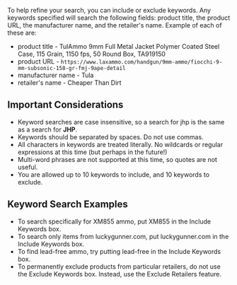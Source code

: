 <!-- TITLE: Keywords -->
<!-- SUBTITLE: How to perform keyword searches with AmmoSeek.com -->

To help refine your search, you can include or exclude keywords. Any keywords specified will search the following fields: product title, the product URL, the manufacturer name, and the retailer's name. Example of each of these are:

- product title - TulAmmo 9mm Full Metal Jacket Polymer Coated Steel Case, 115 Grain, 1150 fps, 50 Round Box, TA919150
- product URL - `https://www.laxammo.com/handgun/9mm-ammo/fiocchi-9-mm-subsonic-158-gr-fmj-9ape-detail`
- manufacturer name - Tula
- retailer's name - Cheaper Than Dirt

## Important Considerations

- Keyword searches are case insensitive, so a search for jhp is the same as a search for **JHP**.
- Keywords should be separated by spaces. Do not use commas.
- All characters in keywords are treated literally. No wildcards or regular expressions at this time (but perhaps in the future!)
- Multi-word phrases are not supported at this time, so quotes are not useful.
- You are allowed up to 10 keywords to include, and 10 keywords to exclude.

## Keyword Search Examples

- To search specifically for XM855 ammo, put XM855 in the Include Keywords box.
- To search only items from luckygunner.com, put luckygunner.com in the Include Keywords box.
- To find lead-free ammo, try putting lead-free in the Include Keywords box.
- To permanently exclude products from particular retailers, do not use the Exclude Keywords box. Instead, use the Exclude Retailers feature.